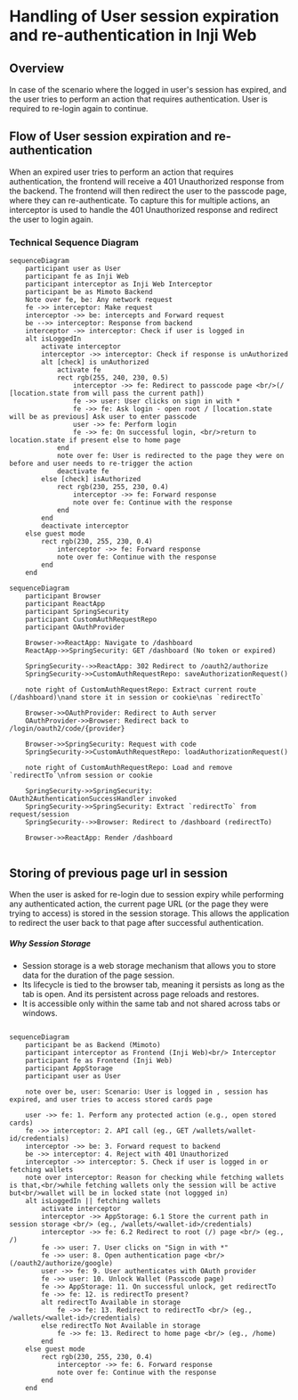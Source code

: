 # Handling of User session expiration and re-authentication in Inji Web

## Overview

In case of the scenario where the logged in user's session has expired, and the user tries to perform an action that requires authentication. User is required to re-login again to continue.

## Flow of User session expiration and re-authentication


When an expired user tries to perform an action that requires authentication, 
the frontend will receive a 401 Unauthorized response from the backend. 
The frontend will then redirect the user to the passcode page, where they can re-authenticate. To capture this for multiple actions, an interceptor is used to handle the 401 Unauthorized response and redirect the user to login again.

### Technical Sequence Diagram

```mermaid
sequenceDiagram
    participant user as User
    participant fe as Inji Web
    participant interceptor as Inji Web Interceptor
    participant be as Mimoto Backend
    Note over fe, be: Any network request
    fe ->> interceptor: Make request
    interceptor ->> be: intercepts and Forward request
    be -->> interceptor: Response from backend
    interceptor ->> interceptor: Check if user is logged in
    alt isLoggedIn
        activate interceptor
        interceptor ->> interceptor: Check if response is unAuthorized
        alt [check] is unAuthorized
            activate fe
            rect rgb(255, 240, 230, 0.5)
                interceptor ->> fe: Redirect to passcode page <br/>(/ [location.state from will pass the current path])
                fe ->> user: User clicks on sign in with *
                fe ->> fe: Ask login - open root / [location.state will be as previous] Ask user to enter passcode
                user ->> fe: Perform login
                fe ->> fe: On successful login, <br/>return to location.state if present else to home page
            end
            note over fe: User is redirected to the page they were on before and user needs to re-trigger the action
            deactivate fe
        else [check] isAuthorized
            rect rgb(230, 255, 230, 0.4)
                interceptor ->> fe: Forward response
                note over fe: Continue with the response
            end
        end
        deactivate interceptor
    else guest mode
        rect rgb(230, 255, 230, 0.4)
            interceptor ->> fe: Forward response
            note over fe: Continue with the response
        end
    end
```


```mermaid
sequenceDiagram
    participant Browser
    participant ReactApp
    participant SpringSecurity
    participant CustomAuthRequestRepo
    participant OAuthProvider

    Browser->>ReactApp: Navigate to /dashboard
    ReactApp->>SpringSecurity: GET /dashboard (No token or expired)

    SpringSecurity-->>ReactApp: 302 Redirect to /oauth2/authorize
    SpringSecurity->>CustomAuthRequestRepo: saveAuthorizationRequest()

    note right of CustomAuthRequestRepo: Extract current route (/dashboard)\nand store it in session or cookie\nas `redirectTo`

    Browser->>OAuthProvider: Redirect to Auth server
    OAuthProvider->>Browser: Redirect back to /login/oauth2/code/{provider}

    Browser->>SpringSecurity: Request with code
    SpringSecurity->>CustomAuthRequestRepo: loadAuthorizationRequest()

    note right of CustomAuthRequestRepo: Load and remove `redirectTo`\nfrom session or cookie

    SpringSecurity->>SpringSecurity: OAuth2AuthenticationSuccessHandler invoked
    SpringSecurity->>SpringSecurity: Extract `redirectTo` from request/session
    SpringSecurity-->>Browser: Redirect to /dashboard (redirectTo)

    Browser->>ReactApp: Render /dashboard


```
## Storing of previous page url in session

When the user is asked for re-login due to session expiry while performing any authenticated action, the current page URL (or the page they were trying to access) is stored in the session storage. This allows the application to redirect the user back to that page after successful authentication.

##### Why Session Storage
- Session storage is a web storage mechanism that allows you to store data for the duration of the page session.
- Its lifecycle is tied to the browser tab, meaning it persists as long as the tab is open. And its persistent across page reloads and restores.
- It is accessible only within the same tab and not shared across tabs or windows.

```mermaid

sequenceDiagram
    participant be as Backend (Mimoto)
    participant interceptor as Frontend (Inji Web)<br/> Interceptor
    participant fe as Frontend (Inji Web)
    participant AppStorage
    participant user as User
    
    note over be, user: Scenario: User is logged in , session has expired, and user tries to access stored cards page
    
    user ->> fe: 1. Perform any protected action (e.g., open stored cards)
    fe ->> interceptor: 2. API call (eg., GET /wallets/wallet-id/credentials)
    interceptor ->> be: 3. Forward request to backend
    be ->> interceptor: 4. Reject with 401 Unauthorized
    interceptor ->> interceptor: 5. Check if user is logged in or fetching wallets
    note over interceptor: Reason for checking while fetching wallets is that,<br/>while fetching wallets only the session will be active but<br/>wallet will be in locked state (not loggged in)
    alt isLoggedIn || fetching wallets
        activate interceptor
        interceptor ->> AppStorage: 6.1 Store the current path in session storage <br/> (eg., /wallets/<wallet-id>/credentials)
        interceptor ->> fe: 6.2 Redirect to root (/) page <br/> (eg., /)
        fe ->> user: 7. User clicks on "Sign in with *"
        fe ->> user: 8. Open authentication page <br/> (/oauth2/authorize/google)
        user ->> fe: 9. User authenticates with OAuth provider
        fe ->> user: 10. Unlock Wallet (Passcode page)
        fe ->> AppStorage: 11. On successful unlock, get redirectTo
        fe ->> fe: 12. is redirectTo present?
        alt redirectTo Available in storage 
            fe ->> fe: 13. Redirect to redirectTo <br/> (eg., /wallets/<wallet-id>/credentials)
        else redirectTo Not Available in storage
            fe ->> fe: 13. Redirect to home page <br/> (eg., /home)
        end
    else guest mode
        rect rgb(230, 255, 230, 0.4)
            interceptor ->> fe: 6. Forward response
            note over fe: Continue with the response
        end
    end
```